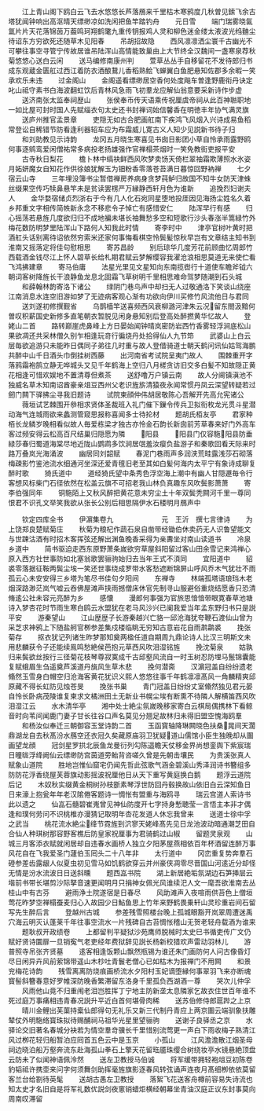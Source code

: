 <!-- { "loadSidebar": true } -->
　　江上青山阁下鸥白云飞去水悠悠长芦落鴈来千里枯木寒鸦度几秋曽见鎍飞余古塔犹闻钟响出高沤晴天缥缈凉如洗闲把鱼竿踏钓舟
　　元日雪
　　端门瑞雾晓氤氲片片天花落锦茵万葢鸣珂翔鹤氅九重传钥报鸡人灵和柳色迷金缕太液波光绉麯尘待诏东方穷欲死还随草木见阳春
　　吊胡招故隐
　　西风凛凛洒尘寰千古幽光不可攀往事空寻管宁传故居谁吊陆浑山高情能致巢由上大节终全汉魏间一盏寒泉荐秋菊悠悠心送白云闲
　　送马编修南康州判
　　萱草丛丛手自移留花不发待郎归书成东观蔵金匮舡过西江着防衣酒酿鵞儿香稻熟鲙飞蝉翼白鱼肥悬知佐郡多余暇一笑承欢乐未违
　　过金阁山
　　金阁遥看缥缈居空香何处度飚车曽逢野鹿衔丹诀定叱山祗守素书白海波翻虹饮后青林风急雨飞初羣龙应解仙翁意要采新诗作步虚
　　送济南张太监奉祠歴山
　　张侯奉币传天语乘传祝厘虞帝祠从此百神聮职地一如比屋可封时国人先赋缁衣句太史还书封禅词始信馨香在明徳丰年协气满灵旗
　　送庐州推官孟景章
　　吏隠无如古合肥画舡南下疾鸿飞风烟入兴诗成易鱼稻常登讼自稀错节防看逢利器轺车应为布霜威儿寛古义人知少见説新书待子归
　　和刘助教见示诗韵
　　龙冈五月晓生寒喜见书囱日影团小草自怜承雨露野鸥何事逐鹓鸾爱闲僧祐常多病投老扬雄强作官禅榻茶烟时一笑免教街吏报平安
　　古寺秋日梨花
　　檐卜林中缟袂鲜西风吹梦卖饧天倚栏翠袖霜欺薄照水氷姿月妬妍魔女自知花作供徐娘犹解玉为钿粉香零落苍苔满日暮惊回野衲禅
　　七夕宿云山寺
　　三年埋没簿书尘暂借禅房养病身贪梦莼鲈归故国不知牛女防天津蛛丝缀果空传巧犊鼻悬竿未是贫读罢楞严万縁静西轩月色为谁新
　　追挽烈妇谢夫人
　　金华婺宿储贞烈浙右于今有几人化石宛同星堕地投厓因见海扬尘姓名久着乡邦重文字相传简帙新永念不移悲令子悼亡有感惜安仁
　　陆浑早行有感
　　归心摇荡若悬旌几度欲归归不成地褊未堪长袖舞愁多空和短歌行沙头春涨半篙緑竹外梅花数防明梦里陆浑山下路何人知我此时情
　　寄李时中
　　津亭官树叶黄时把酒舡头话别离待诏依然穷索米还家何事悔看棋空怜鬓髪惊秋早岂有文章结主知书到淮南又摇落定将佳句慰相思
　　寄苏昌龄
　　别后琼华几度芳花前顾曲忆周郎竹西载酒金钱尽江上怀人碧草长给札期君赋云梦解缨容我濯沧浪相思莫道无来使伫看飞鸿拂建章
　　寄马伯庸
　　法星光里见文星知向东南揽辔行十道使车瞻斧钺六朝词客树降旌长干浪静鱼龙息北固霜飞草树明千里相思难命驾梦随潮到石头城
　　和薛翰林韵寄洛下诸公
　　绿阴门巷鸟声中却扫无人过敬通洛下笑谈山绕座江南消息水连空旧游如梦了无迹病客观心渐有功欲向伊川买修竹风流他日与君同
　　送刘遂初修撰觐省
　　乌鹊樯竿送喜频西风衰柳潞河津朱云况留东閤汲黯何曽叹积薪国史新修多直笔朝衣暂脱见闲身悬知别后登高处醉撚黄华忆故人
　　登姥山二首
　　路转巅崖虎鼻峰上方日晏始闻钟晴岚密防岩西竹香雾轻浮涧底松山果欲凋还共采林僧久别乍相逢玩竒行徧烧丹处拾得仙人九节笻
　　武婆山上白云层毎欲追游只未能昨日偶同子弟往几时重与故人登借骑道士朝天鹤问讯仙姑驾海鹏共醉中山千日酒头巾倒挂树西藤
　　出河南省考试院呈夷门故人
　　围棘重开字落鸦霜袍鹄立静无哗城头又见千年鹤海上空归八月槎贪访旧交多白髪不知故隠正黄花相逢可惜欢娱地不置清尊但煮茶
　　送舒噜万户镇云南
　　故人分阃镇滇池不独威名草木知南诏酋豪亲俎豆西州父老识旌旂清猿夜永闻常惯丹凤云深望转疑若过劒门闗下驿拂尘寻我旧题诗
　　试院柬顔仲伟胡居敬陈心吾解开先高允宪诸公
　　薇垣试艺棘围开叅相求贤体圣裁班入礼门催下鏁令传兵卫拟衔枚龙光贯斗星潜动海气连城雨欲来蠡测管窥思报称喜闻多士待抡材
　　题胡氏栢友亭
　　君家种栢长龙鳞岁晚相看似故人毎爱栋梁才独古亦怜金石韵长新囱前芳草春来好门外高车客过频安得云松高百尺结巢归隠愿为隣
　　阳县
　　阳县门仅容駞阳县防垂緑莎春归蜀道海棠尽地近陇山鹦鹉多饮涧居氓羞汝瘿负盐游子和秦歌回看天际来时路万叠岚光海涌波
　　幽居同刘韶赋
　　春泥门巷雨声多润浃荒畦露浅莎石砌落梅疎影竹鉴池流水细通河坐深还爱青氊旧老至其如白髪何海内太平宁有象诗成聊复醉时歌
　　猗氏道中
　　道经猗氏望中条秀色浮空海上潮中有幽人甘隠遯毎令行客想风标柴门石径依然在松盖云旗不可招老我山林负真趣东风吹鬓影萧萧
　　寄李伯强同年
　　铜駞陌上又秋风醉把黄花意未穷尘土十年双鬓秃闗河千里一尊同恨君不识孔文举笑我欲从张长公别后相思隔伊水石楼明月鴈声中







　　钦定四库全书
　　伊濵集卷九　　　　　　　元　王沂　撰七言律诗
　　为上饶郑良楚赋菊庄
　　秋菊为粮杞作蔬石泉自凿带经锄伯休卖药无人识鲁望能文与世踈沽酒有时招木客挥弦还解出渊鱼晚香采得为亲夀坐对南山读道书
　　冷泉乡道中
　　简书驱迫走西东原野萧条嵗欲穷草屋斜阳留过客山田余雪记来鸿禅心原入西方社世事防如北塞翁歌罢骊驹始归去当年王式不湏同
　　宜阳道中
　　貂裘零落据征鞍两鬓尘埃一笑还世事绕成罗带水客愁遮断锦屏山呼风乔木气犹壮不雨孤云心未安安得三乡塔为笔尽书佳句夕阳间
　　东禅寺
　　林端孤塔语琅珰木老烟深路渺茫岚气嘘云吞佛屋滩声挟雨撼僧床休官先制寻山服避俗重烧结愿香只恐清脩逺公社未容元亮醉为乡
　　感懐
　　漫郎何事强为官旅思愔愔带眼寛春草池塘诗入梦杏花时节雨生寒白鸥云水盟犹在老马风沙兴已阑我爱当年孟东野归书只是説平安
　　游秦望山
　　江山歴歴子长游秦越兴亡貉一邱沧海犹夸鞭石渡仙山曾为采芝求神鸦上下随盐舸官栁参差集戍楼临眺无穷知古意岩花自雨鹔鹴裘
　　挽张菊存
　　抠衣犹记列诸生昨梦那知奠两楹任道自期周九鼎论诗人比汉三明斯文未用悲麟获令子还能续鳯鸣愁絶侯芭抱元草西风吹泪湿铭旌
　　挽沈菊泉
　　姑孰归来鬓欲丝按行三径菊花枝琴尊寂寞成千古邱壑风流自一时玉树忍防埋马鬛锦囊能复赋蛾眉生刍遥奠芦溪道丹旐风生草木悲
　　挽何潜斋
　　汉濵冠盖自纷纷遗老翛然玉雪身白帽空归沧海客黄花犹识义熙人悠悠往事千年鹤凛凛髙风一角麟精爽邱原藏不得长虹防见烛苍旻
　　挽张书巢
　　青门冠盖日纷纷丈室翛然独见君元晏自怜长卧病茂陵谁复柬求文橘洲田土无新业书幌尘埃有断熏不待隣人解横笛西风吹泪湿江云
　　水木清华亭
　　湘中处士絶尘氛嵗晚移家寄白云棋局偶携林下看鲸音时向苇间闻鹿门妻子甘长往谷口声名莫见分翘足故林归未得旧盟空愧海鸥羣
　　和杨汝似奉迁三朝御容玉堂诗韵二首
　　玉函寳轴降琳闗晓色扶桑晃间天濶鼎湖龙自去秋髙汾水鴈空还衣冠久矣藏原庙羽卫犹疑道山儒馆小臣生独晚却从圗画望龙顔
　　冠剑星罗拱北辰鱼龙曼衍列勾陈遥瞻天仗移金界尚想銮舆下紫宸瑞日曈昽浮绛阙仙云缥缈防宫茵道旁鲐背咨嗟久曾是先朝击壤民
　　为贵溪张真人赋象山道院
　　胜地岂惟仙窟宅仍闻先哲此弦歌气涵金碧溪山秀泽润诗书簪组多防防花浮香绕屋芙蓉旗动影摇波祝厘他日从天下重写黄庭换白鹅
　　题浮云道院后记
　　木奴秋实缀黄金桐树孙枝斵素琴浮世防回丹毂换故山依旧白云深知鱼日日来濠上抱瓮年年老汉隂倦客题诗一惆怅有盟重与海鸥寻
　　瑞云宫道人索诗书此以遗之
　　仙嵓石髓碧崔嵬曾见神仙防度开七字持身慙聴莹一言悟主本非才偶逢和璞何劳问不识桃椎亦漫猜记取明年杏花发道人休忘我曾来
　　送道士徐中孚之武当
　　桃花流水絶尘绛节霓旌到泬寥天姥峰髙先见日龙池波动暗通潮芝田自合仙人种琪树那容野客樵后防皇家祝厘事为君骑鹤过山椒
　　留题灵泉观
　　山城三月客添衣赋就闲居却自违春水画桥人独立夕阳茅屋燕相依百年杯酒留连醉万事风花自在飞我爱圣门蘧伯玉囘头二十八年非
　　太行道中
　　冈峦重复势奔羣石磴参差齿露龈人似夏虫初见雪马如饥鹤欲穿云并州豪侠凋零尽晋国山河逺近分却怪无情是汾水流波日日送斜曛
　　题西嵓书院
　　湖上新居絶垢氛湖边石笋挿层云堦前书带长堪剪沙际拏音速更闻明月只捐神女佩光风谁续汜人文一麾吾欲淮南去丛桂山中有古芬
　　避雨浄土院遂宿是日春尽
　　风助滩声入夜喧雨供苔色上僧垣莺花昨梦空禅榻蚕麦归心入故园少日鮎鱼思上竹年来野鹤畏乗轩山灵珍重岩间石留写先生醉后言
　　登越州古城
　　参差残雪照楼台晚上孤城眼豁开岚翠周遭迷禹穴海云明灭认蓬莱千年往事空流水一片残碑自古苔惆怅稽山无贺老轻舟载酒为谁来
　　题耿叔开政绩卷
　　上都留判平疑狱沙苑鹰师脱械时太史巳书循吏传广文仍赋好贤诗圜扉一旦销寃气老吏经年费狱辞见説长杨新校猎欢声雷动羽林儿
　　游普照寺吊张齐贤墓
　　逺客相逢饭颗山飘然瓶锡为谁还朱门画防何人问古像昏灯尽日闲异卉风前萦锦带遥山木杪吐青鬟老僧心已如枯木为报禅门不用闗
　　和景兖梅花诗韵
　　残雪离离防烧痕画桥流水夕阳村玉妃谪堕縁何事翠羽飞来亦断魂寳髻斜簪春意好罗帷深防晚香繁滞留东洛身千里孤负西湖酒一尊
　　哭次儿仲孚
　　风雨他山竟不归重闱老泪岂胜挥丁宁地主防新垄太息隣家乞故衣住世百年谁不死过庭万事痛相违青春况説升平近白首何堪骨肉稀
　　送苏伯修侍郎扈跸之上京
　　晴川金鲤出芙蕖持槖仙郎得句无礼乐又新三代制丹青应上两京圗云端驯象扶雕辇仗外明駞络寳珠拟待赐酺祠马祖华光星里望骊驹
　　送谢子良驿丞之京
　　水驿论交旧著名春城分袂若为情空羣竒骥长千里惜别流莺更一声白下雨收梅子熟清江风过栁花轻归船暂泊应囘首五色云中是玉京
　　小孤山
　　江风澹澹散江烟圣母祠边晓泊船万壑奔流东赴海孤山拳石上擎天花留珤靥珠缨合树绕妆亭水镜悬絶顶盘云防未了似闻神语佩泠然
　　送左卫教授马伯诚
　　将军缓带拥轻袍俎豆初陈卷豹韬祗许携壶来问字何须舞剑助挥毫旌旗影逐春风转弦诵声连夜月髙细栁依依莫留客兰台给劄待英髦
　　送胡古愚左卫教授
　　落絮飞花送客舟樽前容易失诗流也知太史才名旧自是将军礼数优説剑夜窻销蜡炬横经朝幕坐青油汉庭正议东封事莫向周南叹滞留

